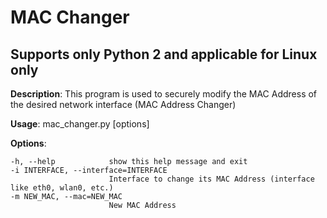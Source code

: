 # MAC Changer
## Supports only Python 2 and applicable for Linux only

**Description**: This program is used to securely modify the MAC Address of the desired network interface (MAC Address Changer)

**Usage**: mac_changer.py [options]

**Options**:

    -h, --help            show this help message and exit
    -i INTERFACE, --interface=INTERFACE
                          Interface to change its MAC Address (interface like eth0, wlan0, etc.)
    -m NEW_MAC, --mac=NEW_MAC
                          New MAC Address
